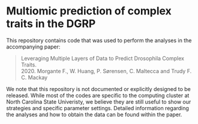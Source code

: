 # Multiomic prediction of complex traits in the DGRP

This repository contains code that was used to perform the analyses in the accompanying paper:
> Leveraging Multiple Layers of Data to Predict Drosophila Complex Traits. <br />
> 2020. Morgante F., W. Huang, P. Sørensen, C. Maltecca and Trudy F. C. Mackay <br />

We note that this repository is not documented or explicitly designed to be released. 
While most of the codes are specific to the computing cluster at North Carolina State Univeristy, 
we believe they are still useful to show our strategies and specific parameter settings.
Detailed information regarding the analyses and how to obtain the data can be found within the paper.
